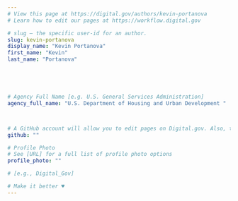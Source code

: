 ```yaml
---
# View this page at https://digital.gov/authors/kevin-portanova
# Learn how to edit our pages at https://workflow.digital.gov

# slug — the specific user-id for an author.
slug: kevin-portanova
display_name: "Kevin Portanova"
first_name: "Kevin"
last_name: "Portanova"





# Agency Full Name [e.g. U.S. General Services Administration]
agency_full_name: "U.S. Department of Housing and Urban Development "



# A GitHub account will allow you to edit pages on Digital.gov. Also, the image used in your GitHub account can be used to populate your digital.gov profile photo. Learn more about getting a Github account at [URL]
github: ""

# Profile Photo
# See [URL] for a full list of profile photo options
profile_photo: ""

# [e.g., Digital_Gov]

# Make it better ♥
---
```

